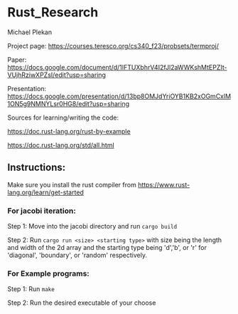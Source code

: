 # Rust_Research
Michael Plekan

Project page: https://courses.teresco.org/cs340_f23/probsets/termproj/

Paper: https://docs.google.com/document/d/1IFTUXbhrV4I2fJl2aWWKshMtEPZIt-VUjhRziwXPZsI/edit?usp=sharing 

Presentation: https://docs.google.com/presentation/d/13bp8OMJdYriOYB1KB2xOGmCxlM1ON5g9NMNYLsr0HG8/edit?usp=sharing 

Sources for learning/writing the code:

https://doc.rust-lang.org/rust-by-example

https://doc.rust-lang.org/std/all.html

## Instructions:

Make sure you install the rust compiler from https://www.rust-lang.org/learn/get-started

### For jacobi iteration:

Step 1: Move into the jacobi directory and run `cargo build`

Step 2: Run `cargo run <size> <starting type>` with size being the length and width of the 2d array and the starting type being 'd','b', or 'r' for 'diagonal', 'boundary', or 'random' respectively.

### For Example programs:

Step 1: Run `make`

Step 2: Run the desired executable of your choose


